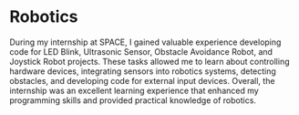 # Robotics

During my internship at SPACE, I gained valuable experience developing code for LED Blink, Ultrasonic Sensor, Obstacle Avoidance Robot, and Joystick Robot projects. These tasks allowed me to learn about controlling hardware devices, integrating sensors into robotics systems, detecting obstacles, and developing code for external input devices. Overall, the internship was an excellent learning experience that enhanced my programming skills and provided practical knowledge of robotics.



